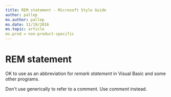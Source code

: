 ```yaml
---
title: REM statement - Microsoft Style Guide
author: pallep
ms.author: pallep
ms.date: 11/19/2016
ms.topic: article
ms.prod = non-product-specific
---
```


# REM statement

OK to use as an abbreviation for *remark statement* in Visual Basic and some other programs. 

Don't use generically to refer to a comment. Use *comment* instead.
